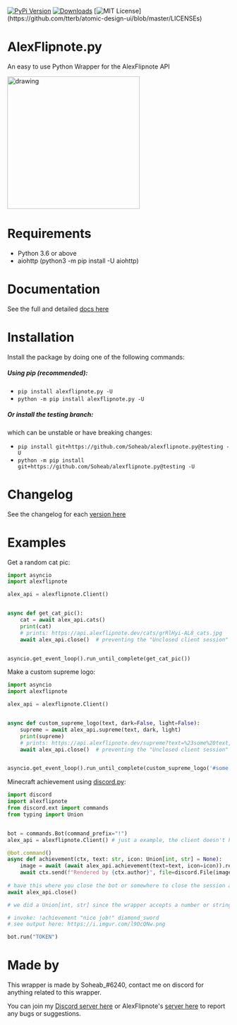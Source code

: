 [![PyPi Version](https://img.shields.io/pypi/v/alexflipnote.py.svg)](https://pypi.python.org/pypi/alexflipnote.py/)
[![Downloads](https://pepy.tech/badge/alexflipnote-py)](https://pepy.tech/project/alexflipnote-py)
[![MIT License](https://img.shields.io/apm/l/atomic-design-ui.svg?)](https://github.com/tterb/atomic-design-ui/blob/master/LICENSEs)


# AlexFlipnote.py
An easy to use Python Wrapper for the AlexFlipnote API

<img src="https://alexflipnote.dev/branding/assets/avatar.png" alt="drawing" width="300"/>

# Requirements
- Python 3.6 or above
- aiohttp (python3 -m pip install -U aiohttp)

# Documentation
See the full and detailed [docs here](https://github.com/Soheab/alexflipnote.py/blob/master/docs.md)

# Installation
Install the package by doing one of the following commands:

##### Using pip (recommended):
- `pip install alexflipnote.py -U`
- `python -m pip install alexflipnote.py -U`

##### Or install the testing branch:
which can be unstable or have breaking changes:

- `pip install git+https://github.com/Soheab/alexflipnote.py@testing -U`
- `python -m pip install git+https://github.com/Soheab/alexflipnote.py@testing -U`

# Changelog
See the changelog for each [version here](https://github.com/Soheab/alexflipnote.py/blob/master/changelog.md)

# Examples

Get a random cat pic:
```python
import asyncio
import alexflipnote

alex_api = alexflipnote.Client()


async def get_cat_pic():
    cat = await alex_api.cats()
    print(cat)
    # prints: https://api.alexflipnote.dev/cats/grRlHyi-AL8_cats.jpg
    await alex_api.close()  # preventing the "Unclosed client session" warning.


asyncio.get_event_loop().run_until_complete(get_cat_pic())
``` 

Make a custom supreme logo:
```python
import asyncio
import alexflipnote

alex_api = alexflipnote.Client()


async def custom_supreme_logo(text, dark=False, light=False):
    supreme = await alex_api.supreme(text, dark, light)
    print(supreme)
    # prints: https://api.alexflipnote.dev/supreme?text=%23some%20text,%20yes&dark=true
    await alex_api.close()  # preventing the "Unclosed client session" warning.


asyncio.get_event_loop().run_until_complete(custom_supreme_logo('#some text, yes', dark=True))
``` 

Minecraft achievement using [discord.py](https://github.com/Rapptz/discord.py):
```python
import discord
import alexflipnote
from discord.ext import commands
from typing import Union


bot = commands.Bot(command_prefix="!")
alex_api = alexflipnote.Client() # just a example, the client doesn't have to be under bot.

@bot.command()
async def achievement(ctx, text: str, icon: Union[int, str] = None): 
    image = await (await alex_api.achievement(text=text, icon=icon)).read() # BytesIO
    await ctx.send(f"Rendered by {ctx.author}", file=discord.File(image, filename="achievement.png"))
    
# have this where you close the bot or somewhere to close the session and prevent the "Unclosed client session" warning.
await alex_api.close()

# we did a Union[int, str] since the wrapper accepts a number or string for the icon, see the icon section in docs to see what it accepts.

# invoke: !achievement "nice job!" diamond_sword
# see output here: https://i.imgur.com/l9OcQNw.png

bot.run("TOKEN")
```

# Made by

This wrapper is made by Soheab_#6240, contact me on discord for anything related to this wrapper.

You can join my [Discord server here](https://discord.gg/yCzcfju) or 
AlexFlipnote's [server here](https://discord.gg/DpxkY3x) to report any bugs or suggestions.
